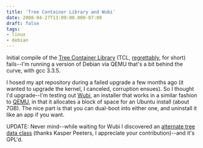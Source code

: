 ```yaml
---
title: 'Tree Container Library and Wubi'
date: 2008-04-27T13:09:00.000-07:00
draft: false
tags: 
- linux
- debian
---
```


Initial compile of the [Tree Container Library](http://www.datasoftsolutions.net/tree_container_library/overview.php) (TCL, [regrettably](http://en.wikipedia.org/wiki/Tcl), for short) fails--I'm running a version of Debian via QEMU that's a bit behind the curve, with gcc 3.3.5.  
  
I hosed my apt repository during a failed upgrade a few months ago (it wanted to upgrade the kernel, I canceled, corruption ensues). So I thought I'd upgrade--I'm testing out [Wubi](http://wubi-installer.org/), an installer that works in a similar fashion to [QEMU](http://fabrice.bellard.free.fr/qemu/), in that it allocates a block of space for an Ubuntu install (about 7GB). The nice part is that you can dual-boot into either one, and uninstall it like an app if you want.  
  
UPDATE: Never mind--while waiting for Wubi I discovered an [alternate tree data class](http://www.aei.mpg.de/%7Epeekas/tree/) (thanks Kasper Peeters, I appreciate your contribution)--and it's GPL'd.
